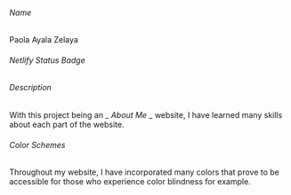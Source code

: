 ###### Name
Paola Ayala Zelaya
###### Netlify Status Badge
###### Description
With this project being an _ _About Me_ _ website, I have learned many skills about each part of the website.
###### Color Schemes
Throughout my website, I have incorporated many colors that prove to be accessible for those who experience color blindness for example. 